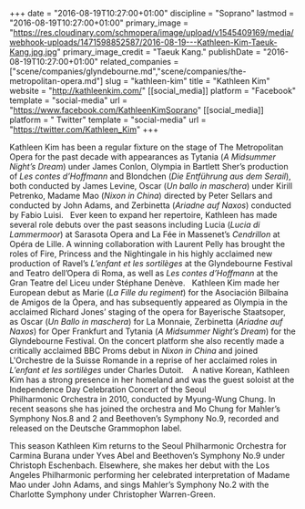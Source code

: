 +++
date = "2016-08-19T10:27:00+01:00"
discipline = "Soprano"
lastmod = "2016-08-19T10:27:00+01:00"
primary_image = "https://res.cloudinary.com/schmopera/image/upload/v1545409169/media/webhook-uploads/1471598852587/2016-08-19---Kathleen-Kim-Taeuk-Kang.jpg.jpg"
primary_image_credit = "Taeuk Kang."
publishDate = "2016-08-19T10:27:00+01:00"
related_companies = ["scene/companies/glyndebourne.md","scene/companies/the-metropolitan-opera.md"]
slug = "kathleen-kim"
title = "Kathleen Kim"
website = "http://kathleenkim.com/"
[[social_media]]
platform = "Facebook"
template = "social-media"
url = "https://www.facebook.com/KathleenKimSoprano"
[[social_media]]
platform = " Twitter"
template = "social-media"
url = "https://twitter.com/Kathleen_Kim"
+++

Kathleen Kim has been a regular fixture on the stage of The Metropolitan Opera for the past decade with appearances as Tytania (*A Midsummer Night’s Dream*) under James Conlon, Olympia in Bartlett Sher’s production of *Les contes d’Hoffmann* and Blondchen (*Die Entführung aus dem Serail*), both conducted by James Levine, Oscar (*Un ballo in maschera*) under Kirill Petrenko, Madame Mao (*Nixon in China*) directed by Peter Sellars and conducted by John Adams, and Zerbinetta (*Ariadne auf Naxos*) conducted by Fabio Luisi.
 
Ever keen to expand her repertoire, Kathleen has made several role debuts over the past seasons including Lucia (*Lucia di Lammermoor*) at Sarasota Opera and La Fée in Massenet’s *Cendrillon* at Opéra de Lille. A winning collaboration with Laurent Pelly has brought the roles of Fire, Princess and the Nightingale in his highly acclaimed new production of Ravel’s *L’enfant et les sortilèges* at the Glyndebourne Festival and Teatro dell’Opera di Roma, as well as *Les contes d’Hoffmann* at the Gran Teatre del Liceu under Stéphane Denève. 
 
Kathleen Kim made her European debut as Marie (*La Fille du regiment*) for the Asociación Bilbaína de Amigos de la Ópera, and has subsequently appeared as Olympia in the acclaimed Richard Jones’ staging of the opera for Bayerische Staatsoper, as Oscar (*Un Ballo in maschera*) for La Monnaie, Zerbinetta (*Ariadne auf Naxos*) for Oper Frankfurt and Tytania (*A Midsummer Night’s Dream*) for the Glyndebourne Festival. On the concert platform she also recently made a critically acclaimed BBC Proms debut in *Nixon in China* and joined L'Orchestre de la Suisse Romande in a reprise of her acclaimed roles in *L’enfant et les sortilèges* under Charles Dutoit. 
  
A native Korean, Kathleen Kim has a strong presence in her homeland and was the guest soloist at the Independence Day Celebration Concert of the Seoul Philharmonic Orchestra in 2010, conducted by Myung-Wung Chung. In recent seasons she has joined the orchestra and Mo Chung for Mahler’s Symphony Nos.8 and 2 and Beethoven’s Symphony No.9, recorded and released on the Deutsche Grammophon label. 

This season Kathleen Kim returns to the Seoul Philharmonic Orchestra for Carmina Burana under Yves Abel and Beethoven’s Symphony No.9 under Christoph Eschenbach. Elsewhere, she makes her debut with the Los Angeles Philharmonic performing her celebrated interpretation of Madame Mao under John Adams, and sings Mahler’s Symphony No.2 with the Charlotte Symphony under Christopher Warren-Green. 


